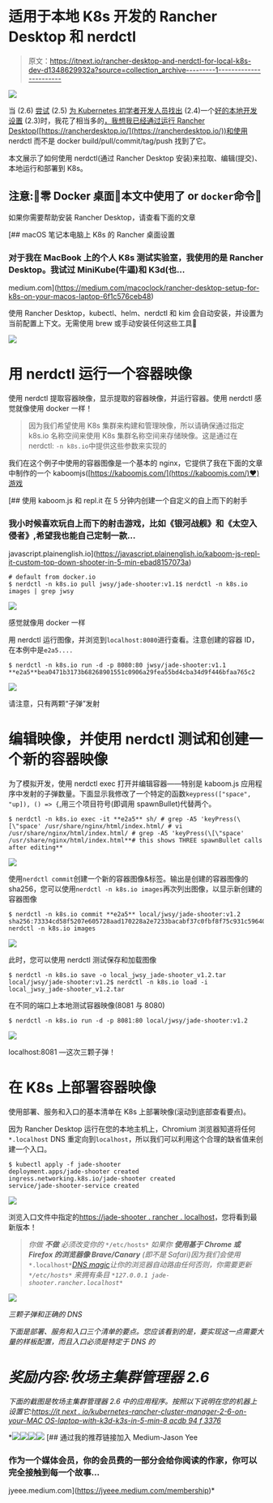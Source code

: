 # 适用于本地 K8s 开发的 Rancher Desktop 和 nerdctl

> 原文：<https://itnext.io/rancher-desktop-and-nerdctl-for-local-k8s-dev-d1348629932a?source=collection_archive---------1----------------------->

![](img/b5d3717a9d3d17de0894d385f54787c3.png)

当 (2.6) [尝试](/kubernetes-rancher-2-5-on-your-windows-10-laptop-with-k3d-and-k3s-7404f288342f) (2.5) [为 Kubernetes 初学者开发人员找出](https://jyeee.medium.com/rancher-2-4-14c31af12b7a) (2.4)一个[好的本地开发设置](https://jyeee.medium.com/rancher-2-3-on-windows-10-with-minikube-and-helm-e4e2ae962994) (2.3)时，我花了相当多的[，我想我已经通过运行 Rancher Desktop(](/kubernetes-rancher-cluster-manager-2-6-on-your-macos-laptop-with-k3d-k3s-in-5-min-8acdb94f3376)[https://rancherdesktop.io/](https://rancherdesktop.io/))和使用 nerdctl 而不是 docker build/pull/commit/tag/push 找到了它。

本文展示了如何使用 nerdctl(通过 Rancher Desktop 安装)来拉取、编辑(提交)、本地运行和部署到 K8s。

## 注意:🤙零 Docker 桌面🐳本文中使用了 or `docker`命令🤙

如果你需要帮助安装 Rancher Desktop，请查看下面的文章

[](https://medium.com/macoclock/rancher-desktop-setup-for-k8s-on-your-macos-laptop-6f1c576ceb48) [## macOS 笔记本电脑上 K8s 的 Rancher 桌面设置

### 对于我在 MacBook 上的个人 K8s 测试实验室，我使用的是 Rancher Desktop。我试过 MiniKube(牛逼)和 K3d(也…

medium.com](https://medium.com/macoclock/rancher-desktop-setup-for-k8s-on-your-macos-laptop-6f1c576ceb48) 

使用 Rancher Desktop，kubectl、helm、nerdctl 和 kim 会自动安装，并设置为当前配置上下文。无需使用 brew 或手动安装任何这些工具🙌

![](img/93bc073317f3069f3e02b57d0704ca28.png)

# 用 nerdctl 运行一个容器映像

使用 nerdctl 提取容器映像，显示提取的容器映像，并运行容器。使用 nerdctl 感觉就像使用 docker 一样！

> 因为我们希望使用 K8s 集群来构建和管理映像，所以请确保通过指定 k8s.io 名称空间来使用 K8s 集群名称空间来存储映像。这是通过在 nerdctl: `-n k8s.io`中提供这些参数来实现的

我们在这个例子中使用的容器图像是一个基本的 nginx，它提供了我在下面的文章中制作的一个 kaboomjs([https://kaboomjs.com/](https://kaboomjs.com/)♥️)游戏

[](https://javascript.plainenglish.io/kaboom-js-repl-it-custom-top-down-shooter-in-5-min-ebad8157073a) [## 使用 kaboom.js 和 repl.it 在 5 分钟内创建一个自定义的自上而下的射手

### 我小时候喜欢玩自上而下的射击游戏，比如《银河战舰》和《太空入侵者》,希望我也能自己定制一款…

javascript.plainenglish.io](https://javascript.plainenglish.io/kaboom-js-repl-it-custom-top-down-shooter-in-5-min-ebad8157073a) 

```
# default from docker.io
$ nerdctl -n k8s.io pull jwsy/jade-shooter:v1.1$ nerdctl -n k8s.io images | grep jwsy
```

![](img/22853519ef144769515006daa9fd6c83.png)

感觉就像用 docker 一样

用 nerdctl 运行图像，并浏览到`localhost:8080`进行查看。注意创建的容器 ID，在本例中是`e2a5....`

```
$ nerdctl -n k8s.io run -d -p 8080:80 jwsy/jade-shooter:v1.1
**e2a5**bea0471b3173b68268901551c0906a29fea55bd4cba34d9f446bfaa765c2
```

![](img/0fa5f7f2b45494471064e7bd01d6763d.png)

请注意，只有两颗“子弹”发射

# 编辑映像，并使用 nerdctl 测试和创建一个新的容器映像

为了模拟开发，使用 nerdctl exec 打开并编辑容器——特别是 kaboom.js 应用程序中发射的子弹数量。下面显示我修改了一个特定的函数`keypress(["space", "up]), () => {`,用三个项目符号(即调用 spawnBullet)代替两个。

```
$ nerdctl -n k8s.io exec -it **e2a5** sh/ # grep -A5 'keyPress(\[\"space' /usr/share/nginx/html/index.html/ # vi /usr/share/nginx/html/index.html/ # grep -A5 'keyPress(\[\"space' /usr/share/nginx/html/index.html**# this shows THREE spawnBullet calls after editing**
```

![](img/3d31b391fd022bd17d5ad641391d6dc3.png)

使用`nerdctl commit`创建一个新的容器图像&标签。输出是创建的容器图像的 sha256，您可以使用`nerdctl -n k8s.io images`再次列出图像，以显示新创建的容器图像

```
$ nerdctl -n k8s.io commit **e2a5** local/jwsy/jade-shooter:v1.2
sha256:73334cd58f5207e605728aad170228a2e7233bacabf37c0fbf8f75c931c59640$ nerdctl -n k8s.io images
```

![](img/c031f35390b2dec1de43625c8fdf6546.png)

此时，您可以使用 nerdctl 测试保存和加载图像

```
$ nerdctl -n k8s.io save -o local_jwsy_jade-shooter_v1.2.tar local/jwsy/jade-shooter:v1.2$ nerdctl -n k8s.io load -i local_jwsy_jade-shooter_v1.2.tar
```

在不同的端口上本地测试容器映像(8081 与 8080)

```
$ nerdctl -n k8s.io run -d -p 8081:80 local/jwsy/jade-shooter:v1.2
```

![](img/03d4b75f740b749825351d13ae5c22f9.png)

localhost:8081 —这次三颗子弹！

# 在 K8s 上部署容器映像

使用部署、服务和入口的基本清单在 K8s 上部署映像(滚动到底部查看要点)。

因为 Rancher Desktop 运行在您的本地主机上，Chromium 浏览器知道将任何`*.localhost` DNS 重定向到`localhost`，所以我们可以利用这个合理的缺省值来创建一个入口。

```
$ kubectl apply -f jade-shooter
deployment.apps/jade-shooter created
ingress.networking.k8s.io/jade-shooter created
service/jade-shooter-service created
```

![](img/00fd1a9d9a7ebddfa19e2f98eab9f9e7.png)

浏览入口文件中指定的[https://jade-shooter . rancher . localhost](https://jade-shooter.rancher.localhost)，您将看到最新版本！

> *你做* ***不做*** *必须改变你的* `*/etc/hosts*` *如果你* ***使用基于 Chrome 或 Firefox 的浏览器像 Brave/Canary*** *(即不是 Safari)因为我们会使用*`*.localhost*`*[*DNS magic*](https://en.wikipedia.org/wiki/.localhost)*让你的浏览器自动路由任何否则，你需要更新* `*/etc/hosts*` *来拥有条目* `*127.0.0.1 jade-shooter.rancher.localhost*`*

*![](img/523b6a0022eb089b1498d4b4cb10cbe1.png)*

*三颗子弹和正确的 DNS*

*下面是部署、服务和入口三个清单的要点。您应该看到的是，要实现这一点需要大量的样板配置，而且入口必须是特定于 DNS 的*

# *奖励内容:牧场主集群管理器 2.6*

*下面的截图是牧场主集群管理器 2.6 中的应用程序。按照以下说明在您的机器上设置它:[https://it next . io/kubernetes-rancher-cluster-manager-2-6-on-your-MAC OS-laptop-with-k3d-k3s-in-5-min-8 acdb 94 f 3376](/kubernetes-rancher-cluster-manager-2-6-on-your-macos-laptop-with-k3d-k3s-in-5-min-8acdb94f3376)*

*![](img/3fb8348b8dc70460212eef2851a0d7e9.png)**![](img/e3225a4c903b89d36da6f0fe08e94eb2.png)**![](img/f9275f24ad2403954d64f066b51e6873.png)**![](img/c092db718a79c16496ca5752c7b077d8.png)**[](https://jyeee.medium.com/membership) [## 通过我的推荐链接加入 Medium-Jason Yee

### 作为一个媒体会员，你的会员费的一部分会给你阅读的作家，你可以完全接触到每一个故事…

jyeee.medium.com](https://jyeee.medium.com/membership)*